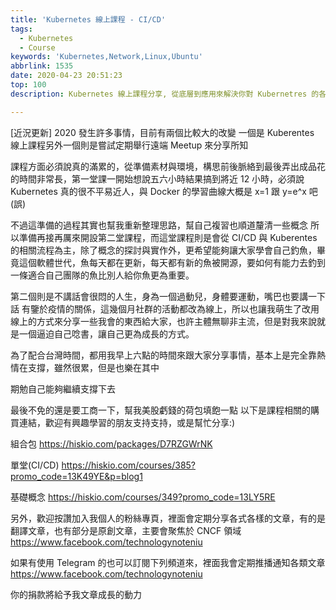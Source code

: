 ```yaml
---
title: 'Kubernetes 線上課程 - CI/CD'
tags:
  - Kubernetes
  - Course
keywords: 'Kubernetes,Network,Linux,Ubuntu'
abbrlink: 1535
date: 2020-04-23 20:51:23
top: 100
description: Kubernetes 線上課程分享, 從底層到應用來解決你對 Kubernetres 的各種疑惑

---
```


[近況更新]
2020 發生許多事情，目前有兩個比較大的改變
一個是 Kuberentes 線上課程另外一個則是嘗試定期舉行遠端 Meetup 來分享所知

課程方面必須說真的滿累的，從準備素材與環境，構思前後脈絡到最後弄出成品花的時間非常長，第一堂課一開始想說五六小時結果搞到將近 12 小時，必須說 Kubernetes 真的很不平易近人，與 Docker 的學習曲線大概是 x=1 跟 y=e^x 吧(誤)

不過這準備的過程其實也幫我重新整理思路，幫自己複習也順道釐清一些概念
所以準備再接再厲來開設第二堂課程，而這堂課程則是會從 CI/CD 與 Kuberentes 的相關流程為主，除了概念的探討與實作外，更希望能夠讓大家學會自己釣魚，畢竟這個軟體世代，魚每天都在更新，每天都有新的魚被開源，要如何有能力去釣到一條適合自己團隊的魚比別人給你魚更為重要。

第二個則是不講話會很悶的人生，身為一個過動兒，身體要運動，嘴巴也要講一下話
有鑒於疫情的關係，這幾個月社群的活動都改為線上，所以也讓我萌生了改用線上的方式來分享一些我會的東西給大家，也許主體無聊非主流，但是對我來說就是一個逼迫自己唸書，讓自己更為成長的方式。

為了配合台灣時間，都用我早上六點的時間來跟大家分享事情，基本上是完全靠熱情在支撐，雖然很累，但是也樂在其中

期勉自己能夠繼續支撐下去 

最後不免的還是要工商一下，幫我美股虧錢的荷包填飽一點
以下是課程相關的購買連結，歡迎有興趣學習的朋友支持支持，或是幫忙分享:)


組合包
https://hiskio.com/packages/D7RZGWrNK

單堂(CI/CD)
https://hiskio.com/courses/385?promo_code=13K49YE&p=blog1

基礎概念
https://hiskio.com/courses/349?promo_code=13LY5RE

另外，歡迎按讚加入我個人的粉絲專頁，裡面會定期分享各式各樣的文章，有的是翻譯文章，也有部分是原創文章，主要會聚焦於 CNCF 領域
https://www.facebook.com/technologynoteniu

如果有使用 Telegram 的也可以訂閱下列頻道來，裡面我會定期推播通知各類文章
https://www.facebook.com/technologynoteniu

你的捐款將給予我文章成長的動力
<script type="text/javascript" src="https://cdnjs.buymeacoffee.com/1.0.0/button.prod.min.js" data-name="bmc-button" data-slug="hwchiu" data-color="#000000" data-emoji=""  data-font="Cookie" data-text="Buy me a coffee" data-outline-color="#fff" data-font-color="#fff" data-coffee-color="#fd0" ></script>

